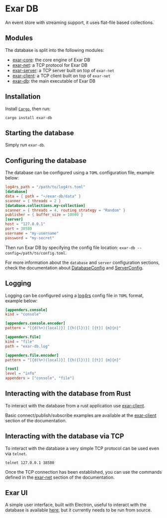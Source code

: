 # Exar DB

An event store with streaming support, it uses flat-file based collections.

## Modules

The database is split into the following modules:

- [exar-core](https://github.com/bfil/exar-db/tree/master/exar-core): the core engine of Exar DB
- [exar-net](https://github.com/bfil/exar-db/tree/master/exar-net): a TCP protocol for Exar DB
- [exar-server](https://github.com/bfil/exar-db/tree/master/exar-server): a TCP server built on top of `exar-net`
- [exar-client](https://github.com/bfil/exar-db/tree/master/exar-client): a TCP client built on top of `exar-net`
- [exar-db](https://github.com/bfil/exar-db/tree/master/exar-db): the main executable of Exar DB

## Installation

Install [`Cargo`](https://crates.io/install), then run:

```
cargo install exar-db
```

## Starting the database

Simply run `exar-db`.

## Configuring the database

The database can be configured using a `TOML` configuration file, example below:

```toml
log4rs_path = "/path/to/log4rs.toml"
[database]
data = { path = "~/exar-db/data" }
scanner = { threads = 2 }
[database.collections.my-collection]
scanner = { threads = 4, routing_strategy = "Random" }
publisher = { buffer_size = 10000 }
[server]
host = "127.0.0.1"
port = 38580
username = "my-username"
password = "my-secret"
```

Then run Exar DB by specifying the config file location: `exar-db --config=/path/to/config.toml`.

For more information about the `database` and `server` configuration sections,
check the documentation about
[DatabaseConfig](https://bfil.github.io/exar-db/exar/struct.DatabaseConfig.html) and
[ServerConfig](https://bfil.github.io/exar-db/exar_server/struct.ServerConfig.html).

## Logging

Logging can be configured using a [log4rs](https://github.com/sfackler/log4rs) config file in `TOML` format, example below:

```toml
[appenders.console]
kind = "console"

[appenders.console.encoder]
pattern = "[{d(%+)(local)}] [{h({l})}] [{t}] {m}{n}"

[appenders.file]
kind = "file"
path = "exar-db.log"

[appenders.file.encoder]
pattern = "[{d(%+)(local)}] [{h({l})}] [{t}] {m}{n}"

[root]
level = "info"
appenders = ["console", "file"]
```

## Interacting with the database from Rust

To interact with the database from a rust application use [exar-client](https://github.com/bfil/exar-db/tree/master/exar-client).

Basic connect/publish/subscribe examples are available at the [exar-client](https://bfil.github.io/exar-db/exar_client/index.html) section of the documentation.

## Interacting with the database via TCP

To interact with the database a very simple TCP protocol can be used even via `telnet`.

```
telnet 127.0.0.1 38580
```

Once the TCP connection has been established, you can use the commands defined in the
[exar-net](https://bfil.github.io/exar-db/exar_net/index.html)
section of the documentation.

## Exar UI

A simple user interface, built with Electron, useful to interact with the database is available [here](https://github.com/bfil/exar-db/tree/master/exar-ui), but it currently needs to be run from source.
